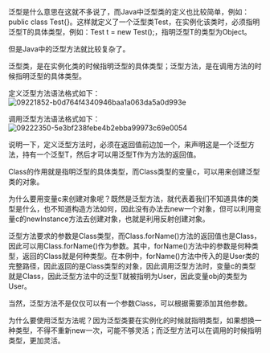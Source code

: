 泛型是什么意思在这就不多说了，而Java中泛型类的定义也比较简单，例如：public class Test<T>{}。这样就定义了一个泛型类Test，在实例化该类时，必须指明泛型T的具体类型，例如：Test<Object> t = new Test<Object>();，指明泛型T的类型为Object。

但是Java中的泛型方法就比较复杂了。

泛型类，是在实例化类的时候指明泛型的具体类型；泛型方法，是在调用方法的时候指明泛型的具体类型。



定义泛型方法语法格式如下：
![09221852-b0d764f4340946baa1a063da5a0d993e](https://gitee.com/caijingquan/imagebed/raw/master/1602318187_20191120154839648_1719046732.png)


调用泛型方法语法格式如下：
![09222350-5e3bf238febe4b2ebba99973c69e0054](https://gitee.com/caijingquan/imagebed/raw/master/1602318188_20191120154846660_1313217482.png)

说明一下，定义泛型方法时，必须在返回值前边加一个<T>，来声明这是一个泛型方法，持有一个泛型T，然后才可以用泛型T作为方法的返回值。

Class<T>的作用就是指明泛型的具体类型，而Class<T>类型的变量c，可以用来创建泛型类的对象。

为什么要用变量c来创建对象呢？既然是泛型方法，就代表着我们不知道具体的类型是什么，也不知道构造方法如何，因此没有办法去new一个对象，但可以利用变量c的newInstance方法去创建对象，也就是利用反射创建对象。

泛型方法要求的参数是Class<T>类型，而Class.forName()方法的返回值也是Class<T>，因此可以用Class.forName()作为参数。其中，forName()方法中的参数是何种类型，返回的Class<T>就是何种类型。在本例中，forName()方法中传入的是User类的完整路径，因此返回的是Class<User>类型的对象，因此调用泛型方法时，变量c的类型就是Class<User>，因此泛型方法中的泛型T就被指明为User，因此变量obj的类型为User。

当然，泛型方法不是仅仅可以有一个参数Class<T>，可以根据需要添加其他参数。

为什么要使用泛型方法呢？因为泛型类要在实例化的时候就指明类型，如果想换一种类型，不得不重新new一次，可能不够灵活；而泛型方法可以在调用的时候指明类型，更加灵活。





